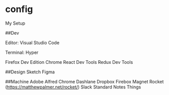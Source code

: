 # config

My Setup

##Dev

Editor:
Visual Studio Code

Terminal:
Hyper

Firefox Dev Edition
Chrome
React Dev Tools
Redux Dev Tools

##Design
Sketch
Figma

##Machine
Adobe
Alfred
Chrome
Dashlane
Dropbox
Firebox
Magnet
Rocket (https://matthewpalmer.net/rocket/)
Slack
Standard Notes
Things
